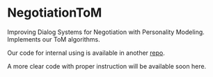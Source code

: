 # NegotiationToM
Improving Dialog Systems for Negotiation with Personality Modeling.
Implements our ToM algorithms.

Our code for internal using is available in another [repo](https://github.com/princeton-nlp/cocoa).

A more clear code with proper instruction will be available soon here. 
